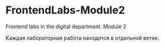 # FrontendLabs-Module2

Frontend labs in the digital department. Module 2

Каждая лабораторная работа находится в отдельной ветке.
